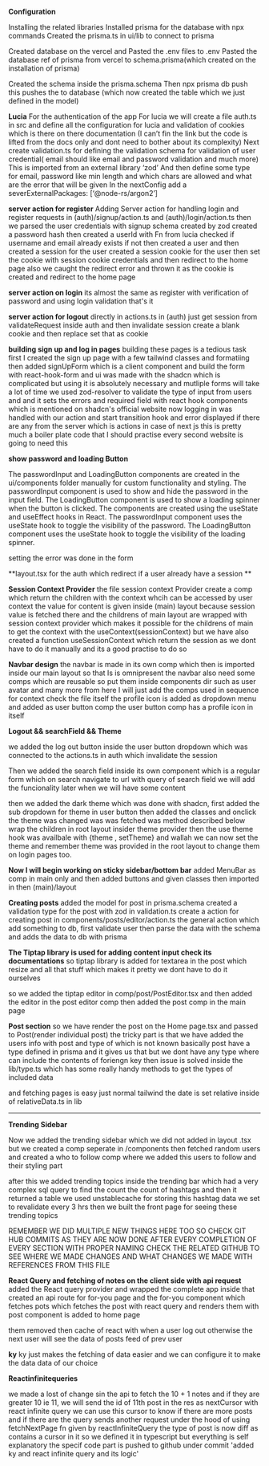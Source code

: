 **Configuration**

Installing the related libraries
Installed prisma for the database with npx commands
Created the prisma.ts in ui/lib to connect to prisma

Created database on the vercel and
Pasted the .env files to .env
Pasted the database ref of prisma from vercel to schema.prisma(which created on the installation of prisma)

Created the schema inside the prisma.schema
Then npx prisma db push this pushes the to database  (which now created the table which we just defined in the model)

**Lucia**
For the authentication of the app
For lucia we will create a file auth.ts in src and define all the configuration for lucia and validation of cookies which is there on there documentation (I can’t fin the link but the code is lifted from the docs only and dont need to bother about its complexity)
Next create validation.ts for defining the validation schema for validation of  user credential( email should like email and password validation and much more)
This is imported from an external library ‘zod’
And then define some type for email, password like min length and which chars are allowed and what are the error that will be given
In the nextConfig add a severExternalPackages: [‘@node-rs/argon2’]

**server action for register**
Adding Server action for handling login and register requests in (auth)/signup/action.ts and (auth)/login/action.ts
then we parsed the user credentials with signup schema created by zod
created a password hash
then created a userId with Fn from lucia
checked if username and email already exists
if not then created a user and then created a session for the user
created a session cookie for the user
then set the cookie with session cookie credentials 
and then redirect to the home page
also we caught the redirect error and thrown it as the cookie is created and redirect to the home page

**server action on login** 
its almost the same as register with verification of password and using login validation that's it 

**server action for logout**
directly in actions.ts in (auth)
just get session from validateRequest inside auth
and then invalidate session 
create a blank cookie and then replace set that as cookie

**building sign up and log in pages**
building these pages is a tedious task first I created the sign up page with a few tailwind classes and formatiing 
then added signUpForm which is a client component and build the form with react-hook-form and 
ui was made with the shadcn which is complicated but using it is absolutely necessary and mutliple forms will take a lot of time 
we used zod-resolver to validate the type of input from users and and it sets the errors and required field with react hook components which is mentioned on shadcn's official website 
now logging in was handled with our action and start transition hook and error displayed if there are any from the server which is actions in case of next js 
this is pretty much a boiler plate code that I should practise every second website is going to need this

**show password and loading Button**

The passwordInput and LoadingButton components are created in the ui/components folder manually for custom functionality and styling. 
The passwordInput component is used to show and hide the password in the input field. The LoadingButton component is used to show a loading spinner when the button is clicked. 
The components are created using the useState and useEffect hooks in React. The passwordInput component uses the useState hook to toggle the visibility of the password.
The LoadingButton component uses the useState hook to toggle the visibility of the loading spinner. 

setting the error was done in the form 

**layout.tsx for the auth which redirect if a user already have a session **

**Session Context Provider**
the file session context Provider create a comp which return the children with the context whcih can be accessed by user context 
the value for content is given inside (main) layout because session value is fetched there and the childrens of main layout are wrapped with session context provider
which makes it possible for the childrens of main to get the context with the useContext(sessionContext) but we have also created a function useSessionContext which return the session as we dont have to do it manually and its a good practise to do so

**Navbar design**
the navbar is made in its own comp which then is imported inside our main layout so that Is is omnipresent
the navbar also need some comps which are reusable so put them inside components dir such as user avatar and many more 
from here I will just add the comps used in sequence for context check the file itself
the profile icon is added as dropdown menu and added as user button comp
the user button comp has a profile icon in itself 


**Logout && searchField && Theme**

we added the log out button inside the user button dropdown which was connected to the actions.ts in auth which invalidate the session

Then we added the search field inside its own component which is a regular form which on search navigate to url with query of search field 
we will add the funcionality later when we will have some content 

then we added the dark theme which was done with shadcn,
first added the sub dropdown for theme in user button 
then added the classes and onclick the theme was changed was was fetched was method described below
wrap the children in root layout insider theme provider
then the use theme hook was availbale with {theme , setTheme} and wallah we can now set the theme and remember theme was provided in the root layout to change them on login pages too.

**Now I will begin working on sticky sidebar/bottom bar**
added MenuBar as comp in main only and then added buttons and given classes
then imported in then (main)/layout

**Creating posts**
added the model for post in prisma.schema
created a validation type for the post with zod in validation.ts
create a action for creating post in components/posts/editor/action.ts
    the general action which add something to db, first validate user then parse the data with the schema and adds the data to db with prisma 


**The Tiptap library is used for adding content input check its documentations**
so tiptap library is added for textarea in the post which resize and all that stuff which makes it pretty we dont have to do it ourselves

so we added the tiptap editor in comp/post/PostEditor.tsx and then added the editor in the post editor comp then added the post comp in the main page

**Post section**
so we have render the post on the Home page.tsx and passed to Post(render individual post) 
the tricky part is that we have added the users info with post and type of which is not known 
basically post have a type defined in prisma and it gives us that but 
we dont have any type where can include the contents of foriengn key then issue is solved inside the lib/type.ts which has some really handy methods to get the types of included data

and fetching pages is easy just normal tailwind 
the date is set relative inside of relativeData.ts in lib

****

**Trending Sidebar**

Now we added the trending sidebar which we did not added in layout .tsx but we created a comp seperate in /components
then fetched random users and created a who to follow comp where we added this users to follow and their styling part 

after this we added trending topics inside the trending bar which had a very complex sql query to find the count the count of hashtags and then it returned a table 
we used unstablecache for storing this hashtag data we set to revalidate every 3 hrs 
then we built the front page for seeing these trending topics 

REMEMBER WE DID MULTIPLE NEW THINGS HERE TOO SO CHECK GIT HUB COMMITS AS THEY ARE NOW DONE AFTER EVERY COMPLETION OF EVERY SECTION WITH PROPER NAMING 
CHECK THE RELATED GITHUB TO SEE WHERE WE MADE CHANGES AND WHAT CHANGES WE MADE WITH REFERENCES FROM THIS FILE


**React Query and fetching of notes on the client side with api request**
added the React query provider and wrapped the complete app inside that 
created an api route for for-you page and  the for-you component which fetches pots which fetches the post with react query and renders them with post component is added to home page

them removed then cache of react with when a user log out otherwise the next user will see the data of posts feed of prev user


**ky**
ky just makes the fetching of data easier and we can configure it to make the data data of our choice 

**Reactinfinitequeries**

we made a lost of change sin the api to fetch the 10 + 1 notes and if they are greater 10 ie 11, we will send the id of 11th post in the res as nextCursor 
with react infinite query we can use this cursor to know if there are more posts and if there are the query sends another request under the hood of using fetchNextPage fn given by reactInfiniteQuery
the type of post is now diff as contains a cursor in it so we defined it in typescript but everything is self explanatory 
the specif code part is pushed to github under commit 'added ky and  react infinite query and its logic'





